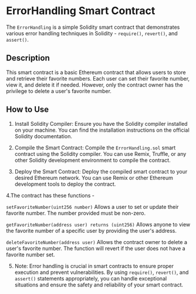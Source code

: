 

# ErrorHandling Smart Contract

The `ErrorHandling` is a simple Solidity smart contract that demonstrates various error handling techniques in Solidity - `require()`, `revert()`, and `assert()`.

## Description

 This smart contract is a basic Ethereum contract that allows users to store and retrieve their favorite numbers. Each user can set their favorite number, view it, and delete it if needed. However, only the contract owner has the privilege to delete a user's favorite number.
## How to Use

1. Install Solidity Compiler: Ensure you have the Solidity compiler installed on your machine. You can find the installation instructions on the official Solidity documentation.

2. Compile the Smart Contract: Compile the `ErrorHandling.sol` smart contract using the Solidity compiler. You can use Remix, Truffle, or any other Solidity development environment to compile the contract.

3. Deploy the Smart Contract: Deploy the compiled smart contract to your desired Ethereum network. You can use Remix or other Ethereum development tools to deploy the contract.

4.The contract has these functions -
 
`setFavoriteNumber(uint256 number)`
Allows a user to set or update their favorite number. The number provided must be non-zero.

`getFavoriteNumber(address user) returns (uint256)`
Allows anyone to view the favorite number of a specific user by providing the user's address.

`deleteFavoriteNumber(address user)`
Allows the contract owner to delete a user's favorite number. The function will revert if the user does not have a favorite number set.

5. Note: Error handling is crucial in smart contracts to ensure proper execution and prevent vulnerabilities. By using `require()`, `revert()`, and `assert()` statements appropriately, you can handle exceptional situations and ensure the safety and reliability of your smart contract.



